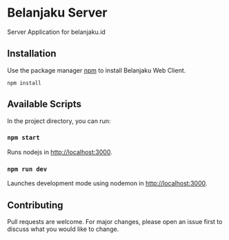 # Belanjaku Server

Server Application for belanjaku.id

## Installation

Use the package manager [npm](https://www.npmjs.com/get-npm) to install Belanjaku Web Client.

```terminal
npm install
```

## Available Scripts

In the project directory, you can run:

### `npm start`

Runs nodejs in [http://localhost:3000](http://localhost:3000).

### `npm run dev`

Launches development mode using nodemon in [http://localhost:3000](http://localhost:3000).

## Contributing

Pull requests are welcome. For major changes, please open an issue first to discuss what you would like to change.
